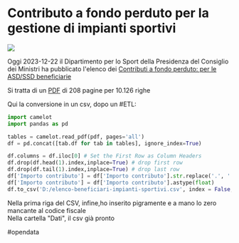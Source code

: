 # Contributo a fondo perduto per la gestione di impianti sportivi

![](https://www.figc.it/media/127207/logo-dipartimento-per-lo-sport.png?anchor=center&mode=crop&width=730&height=358&rnd=132682855780000000)


Oggi 2023-12-22 il Dipartimento per lo Sport della Presidenza del Consiglio dei Ministri ha pubblicato l'elenco dei [Contributi a fondo perduto: per le ASD/SSD beneficiarie](https://www.sport.governo.it/it/emergenza-covid-19/contributi-a-fondo-perduto-in-favore-delle-societa-e-associazioni-sportive-dilettantistiche/contributi-2023/contributi-a-fondo-perduto-pubblicato-lelenco-delle-asdssd-beneficiarie/)

Si tratta di un [PDF](https://www.sport.governo.it/media/jnak00r3/elenco-beneficiari-impianti-sportivi.pdf) di 208 pagine per 10.126 righe  

Qui la conversione in un csv, dopo un #ETL:  

```Python
import camelot
import pandas as pd

tables = camelot.read_pdf(pdf, pages='all')
df = pd.concat([tab.df for tab in tables], ignore_index=True)

df.columns = df.iloc[0] # Set the First Row as Column Headers
df.drop(df.head(1).index,inplace=True) # drop first row
df.drop(df.tail(1).index,inplace=True) # drop last row
df['Importo contributo'] = df['Importo contributo'].str.replace('.', '').str.replace(',', '.').str.replace('€', '')
df['Importo contributo'] = df['Importo contributo'].astype(float)
df.to_csv('D:/elenco-beneficiari-impianti-sportivi.csv', index = False,sep='|')

```

Nella prima riga del CSV, infine,ho inserito pigramente e a mano lo zero mancante al codice fiscale  
Nella cartella "Dati", il csv già pronto

#opendata